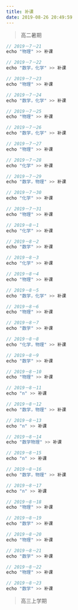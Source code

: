 ```yaml
---
title: 补课
date: 2019-08-26 20:49:59
---
```


> 高二暑期

```c
// 2019－7－21
echo "物理" >> 补课
```
```c
// 2019－7－22
echo "数学，化学" >> 补课
```
```c
// 2019－7－23
echo "物理" >> 补课
```
```c
// 2019－7－24
echo "数学，化学" >> 补课
```
```c
// 2019－7－25
echo "物理" >> 补课
```
```c
// 2019－7－26
echo "数学，化学" >> 补课
```
```c
// 2019－7－27
echo "物理" >> 补课
```
```c
// 2019－7－28
echo "化学" >> 补课
```
```c
// 2019－7－29
echo "数学，物理" >> 补课
```
```c
// 2019－7－30
echo "化学" >> 补课
```
```c
// 2019－7－31
echo "物理" >> 补课
```
```c
// 2019－8－1
echo "化学" >> 补课
```
```c
// 2019－8－2
echo "数学" >> 补课
```
```c
// 2019－8－3
echo "化学" >> 补课
```
```c
// 2019－8－4
echo "物理" >> 补课
```
```c
// 2019－8－5
echo "数学，化学" >> 补课
```
```c
// 2019－8－6
echo "物理" >> 补课
```
```c
// 2019－8－7
echo "数学" >> 补课
```
```c
// 2019－8－8
echo "化学，物理" >> 补课
```
```c
// 2019－8－9
echo "数学" >> 补课
```
```c
// 2019－8－10
echo "物理" >> 补课
```
```c
// 2019－8－11
echo "n" >> 补课
```
```c
// 2019－8－12
echo "数学，物理" >> 补课
```
```c
// 2019－8－13
echo "n" >> 补课
```
```c
// 2019－8－14
echo "数学物理" >> 补课
```
```c
// 2019－8－15
echo "n" >> 补课
```
```c
// 2019－8－16
echo "数学，物理" >> 补课
```
```c
// 2019－8－17
echo "n" >> 补课
```
```c
// 2019－8－18
echo "物理" >> 补课
```
```c
// 2019－8－19
echo "数学" >> 补课
```
```c
// 2019－8－20
echo "物理" >> 补课
```
```c
// 2019－8－21
echo "数学" >> 补课
```
```c
// 2019－8－22
echo "物理" >> 补课
```
```c
// 2019－8－23
echo "数学" >> 补课
```

> 高三上学期


